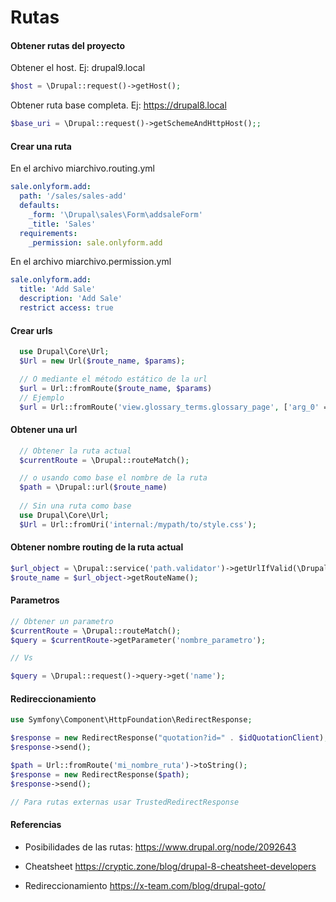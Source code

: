Rutas
========
#### Obtener rutas del proyecto
Obtener el host. Ej: drupal9.local
```php
$host = \Drupal::request()->getHost();
```

Obtener ruta base completa. Ej: https://drupal8.local
```php
$base_uri = \Drupal::request()->getSchemeAndHttpHost();;
```

#### Crear una ruta
En el archivo miarchivo.routing.yml
```yml
sale.onlyform.add:
  path: '/sales/sales-add'
  defaults:
    _form: '\Drupal\sales\Form\addsaleForm'
    _title: 'Sales'
  requirements:
    _permission: sale.onlyform.add
```
En el archivo miarchivo.permission.yml
```yml
sale.onlyform.add:
  title: 'Add Sale'
  description: 'Add Sale'
  restrict access: true
```
#### Crear urls
```php
  use Drupal\Core\Url;
  $Url = new Url($route_name, $params)​;

  // O mediante el método estático de la url
  $url = Url::fromRoute($route_name, $params)​
  // Ejemplo
  $url = Url::fromRoute('view.glossary_terms.glossary_page', ['arg_0' => 'all'])->toString();
```
#### Obtener una url
```php
  // Obtener la ruta actual
  $currentRoute = \Drupal::routeMatch();

  // o usando como base el nombre de la ruta
  $path = \Drupal::url($route_name)
  
  // Sin una ruta como base
  use Drupal\Core\Url;
  $Url = Url::fromUri('internal:/mypath/to/style.css');
```

#### Obtener nombre routing de la ruta actual
```php
$url_object = \Drupal::service('path.validator')->getUrlIfValid(\Drupal::service('path.current')->getPath());
$route_name = $url_object->getRouteName();
```

#### Parametros
```php
// Obtener un parametro
$currentRoute = \Drupal::routeMatch();
$query = $currentRoute->getParameter('nombre_parametro');

// Vs

$query = \Drupal::request()->query->get('name');
```

#### Redireccionamiento
```php
use Symfony\Component\HttpFoundation\RedirectResponse;

$response = new RedirectResponse("quotation?id=" . $idQuotationClient);
$response->send();

$path = Url::fromRoute('mi_nombre_ruta')->toString();
$response = new RedirectResponse($path);
$response->send();

// Para rutas externas usar TrustedRedirectResponse
```


#### Referencias
- Posibilidades de las rutas: 
https://www.drupal.org/node/2092643

- Cheatsheet 
https://cryptic.zone/blog/drupal-8-cheatsheet-developers

- Redireccionamiento
https://x-team.com/blog/drupal-goto/
